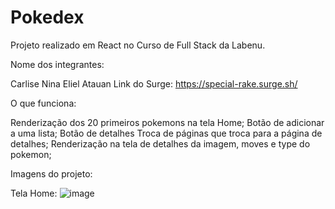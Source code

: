 # Pokedex
Projeto realizado em React no Curso de Full Stack da Labenu.

Nome dos integrantes:

Carlise
Nina
Eliel
Atauan
Link do Surge: https://special-rake.surge.sh/

O que funciona:

Renderização dos 20 primeiros pokemons na tela Home; 
Botão de adicionar a uma lista; 
Botão de detalhes Troca de páginas que troca para a página de detalhes; 
Renderização na tela de detalhes da imagem, moves e type do pokemon;

Imagens do projeto:

Tela Home:
![image](https://user-images.githubusercontent.com/92445126/160137369-c9098a2b-ff22-46ea-a664-9a8050b26e36.png)

